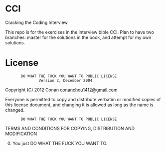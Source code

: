 CCI
===

Cracking the Coding Interview

This repo is for the exercises in the interview bible CCI. Plan to have two branches: master for the solutions in the book, and attempt for my own solutions.

License
=======

           DO WHAT THE FUCK YOU WANT TO PUBLIC LICENSE
                   Version 2, December 2004

Copyright (C) 2012 Conan <conanchou1412@gmail.com>

Everyone is permitted to copy and distribute verbatim or modified
copies of this license document, and changing it is allowed as long
as the name is changed.

           DO WHAT THE FUCK YOU WANT TO PUBLIC LICENSE
  TERMS AND CONDITIONS FOR COPYING, DISTRIBUTION AND MODIFICATION

 0. You just DO WHAT THE FUCK YOU WANT TO.
